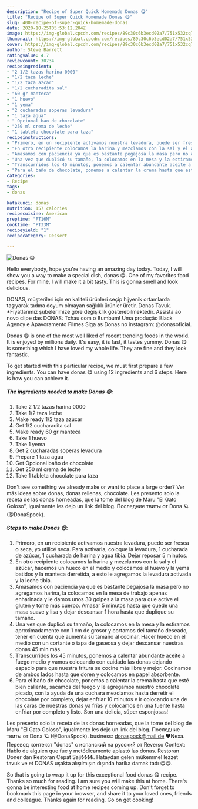```yaml
---
description: "Recipe of Super Quick Homemade Donas 😋"
title: "Recipe of Super Quick Homemade Donas 😋"
slug: 400-recipe-of-super-quick-homemade-donas
date: 2020-10-25T05:53:12.204Z
image: https://img-global.cpcdn.com/recipes/89c30c6b3ecd02a7/751x532cq70/donas-😋-foto-principal.jpg
thumbnail: https://img-global.cpcdn.com/recipes/89c30c6b3ecd02a7/751x532cq70/donas-😋-foto-principal.jpg
cover: https://img-global.cpcdn.com/recipes/89c30c6b3ecd02a7/751x532cq70/donas-😋-foto-principal.jpg
author: Steve Barrett
ratingvalue: 4.7
reviewcount: 30734
recipeingredient:
- "2 1/2 tazas harina 0000"
- "1/2 taza leche"
- "1/2 taza azcar"
- "1/2 cucharadita sal"
- "60 gr manteca"
- "1 huevo"
- "1 yema"
- "2 cucharadas soperas levadura"
- "1 taza agua"
- " Opcional bao de chocolate"
- "250 ml crema de leche"
- "1 tableta chocolate para taza"
recipeinstructions:
- "Primero, en un recipiente activamos nuestra levadura, puede ser fresca o seca, yo utilicé seca. Para activarla, coloque la levadura, 1 cucharada de azúcar, 1 cucharada de harina y agua tibia. Dejar reposar 5 minutos."
- "En otro recipiente colocamos la harina y mezclamos con la sal y el azúcar, hacemos un hueco en el medio y colocamos el huevo y la yema batidos y la manteca derretida, a esto le agregamos la levadura activada y la leche tibia."
- "Amasamos con paciencia ya que es bastante pegajosa la masa pero no agregamos harina, la colocamos en la mesa de trabajo apenas enharinada y le damos unos 30 golpes a la masa para que active el gluten y tome más cuerpo. Amasar 5 minutos hasta que quede una masa suave y lisa y dejar descansar 1 hora hasta que duplique su tamaño."
- "Una vez que duplicó su tamaño, la colocamos en la mesa y la estiramos aproximadamente con 1 cm de grosor y cortamos del tamaño deseado, tener en cuenta que aumenta su tamaño al cocinar. Hacer hueco en el medio con un cortante o tapa de gaseosa y dejar descansar nuestras donas 45 min más."
- "Transcurridos los 45 minutos, ponemos a calentar abundante aceite a fuego medio y vamos colocando con cuidado las donas dejando espacio para que nuestra fritura se cocine más libre y mejor. Cocinamos de ambos lados hasta que doren y colocamos en papel absorbente."
- "Para el baño de chocolate, ponemos a calentar la crema hasta que esté bien caliente, sacamos del fuego y le agregamos nuestro chocolate picado, con la ayuda de una cuchara mezclamos hasta derretir el chocolate por completo, dejar enfriar 10 minutos e ir colocando una de las caras de nuestras donas ya frías y colocamos en una fuente hasta enfriar por completo y listo. Son una delicia, súper esponjosas!"
categories:
- Recipe
tags:
- donas

katakunci: donas 
nutrition: 157 calories
recipecuisine: American
preptime: "PT16M"
cooktime: "PT33M"
recipeyield: "1"
recipecategory: Dessert

---
```



![Donas 😋](https://img-global.cpcdn.com/recipes/89c30c6b3ecd02a7/751x532cq70/donas-😋-foto-principal.jpg)

Hello everybody, hope you're having an amazing day today. Today, I will show you a way to make a special dish, donas 😋. One of my favorites food recipes. For mine, I will make it a bit tasty. This is gonna smell and look delicious.

DONAS, müşterileri için en kaliteli ürünleri seçip hijyenik ortamlarda taşıyarak tadına doyum olmayan sağlıklı ürünler üretir. Donas Tavuk. *Fiyatlarımız şubelerimize göre değişiklik gösterebilmektedir. Assista ao novo clipe das DONAS: Tchau com o Bumbum! Uma produção Black Agency e Apavoramento Filmes Siga as Donas no instagram: @donasoficial.

Donas 😋 is one of the most well liked of recent trending foods in the world. It is enjoyed by millions daily. It's easy, it is fast, it tastes yummy. Donas 😋 is something which I have loved my whole life. They are fine and they look fantastic.


To get started with this particular recipe, we must first prepare a few ingredients. You can have donas 😋 using 12 ingredients and 6 steps. Here is how you can achieve it.

<!--inarticleads1-->

##### The ingredients needed to make Donas 😋:

1. Take 2 1/2 tazas harina 0000
1. Take 1/2 taza leche
1. Make ready 1/2 taza azúcar
1. Get 1/2 cucharadita sal
1. Make ready 60 gr manteca
1. Take 1 huevo
1. Take 1 yema
1. Get 2 cucharadas soperas levadura
1. Prepare 1 taza agua
1. Get  Opcional baño de chocolate
1. Get 250 ml crema de leche
1. Take 1 tableta chocolate para taza


Don&#39;t see something we already make or want to place a large order? Ver más ideas sobre donas, donas rellenas, chocolate. Les presento solo la receta de las donas horneadas, que la tome del blog de Maru &#34;El Gato Goloso&#34;, igualmente les dejo un link del blog. Последние твиты от Dona 🪐 (@DonaSpock). 

<!--inarticleads2-->

##### Steps to make Donas 😋:

1. Primero, en un recipiente activamos nuestra levadura, puede ser fresca o seca, yo utilicé seca. Para activarla, coloque la levadura, 1 cucharada de azúcar, 1 cucharada de harina y agua tibia. Dejar reposar 5 minutos.
1. En otro recipiente colocamos la harina y mezclamos con la sal y el azúcar, hacemos un hueco en el medio y colocamos el huevo y la yema batidos y la manteca derretida, a esto le agregamos la levadura activada y la leche tibia.
1. Amasamos con paciencia ya que es bastante pegajosa la masa pero no agregamos harina, la colocamos en la mesa de trabajo apenas enharinada y le damos unos 30 golpes a la masa para que active el gluten y tome más cuerpo. Amasar 5 minutos hasta que quede una masa suave y lisa y dejar descansar 1 hora hasta que duplique su tamaño.
1. Una vez que duplicó su tamaño, la colocamos en la mesa y la estiramos aproximadamente con 1 cm de grosor y cortamos del tamaño deseado, tener en cuenta que aumenta su tamaño al cocinar. Hacer hueco en el medio con un cortante o tapa de gaseosa y dejar descansar nuestras donas 45 min más.
1. Transcurridos los 45 minutos, ponemos a calentar abundante aceite a fuego medio y vamos colocando con cuidado las donas dejando espacio para que nuestra fritura se cocine más libre y mejor. Cocinamos de ambos lados hasta que doren y colocamos en papel absorbente.
1. Para el baño de chocolate, ponemos a calentar la crema hasta que esté bien caliente, sacamos del fuego y le agregamos nuestro chocolate picado, con la ayuda de una cuchara mezclamos hasta derretir el chocolate por completo, dejar enfriar 10 minutos e ir colocando una de las caras de nuestras donas ya frías y colocamos en una fuente hasta enfriar por completo y listo. Son una delicia, súper esponjosas!


Les presento solo la receta de las donas horneadas, que la tome del blog de Maru &#34;El Gato Goloso&#34;, igualmente les dejo un link del blog. Последние твиты от Dona 🪐 (@DonaSpock). business: donaspock@mail.de ❤Nexa. Перевод контекст &#34;donas&#34; c испанский на русский от Reverso Context: Hablo de alguien que fue y metódicamente aplastó las donas. Restoran Doner dan Restoran Cepat Saji₺₺₺₺. Hataydan gelen mükemmel lezzet tavuk ve et DONAS uşakta alışılmışın dışında harika damak tadı 😋😋. 

So that is going to wrap it up for this exceptional food donas 😋 recipe. Thanks so much for reading. I am sure you will make this at home. There's gonna be interesting food at home recipes coming up. Don't forget to bookmark this page in your browser, and share it to your loved ones, friends and colleague. Thanks again for reading. Go on get cooking!

